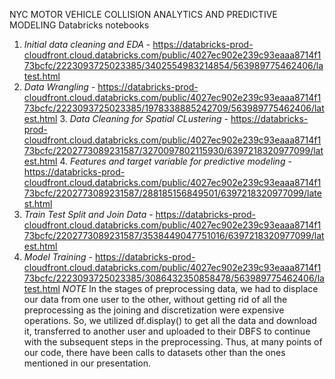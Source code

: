 NYC MOTOR VEHICLE COLLISION ANALYTICS AND PREDICTIVE MODELING Databricks notebooks
1. *Initial data cleaning and EDA* - https://databricks-prod-cloudfront.cloud.databricks.com/public/4027ec902e239c93eaaa8714f173bcfc/2223093725023385/3402554983214854/563989775462406/latest.html
2. *Data Wrangling* - https://databricks-prod-cloudfront.cloud.databricks.com/public/4027ec902e239c93eaaa8714f173bcfc/2223093725023385/1978338885242709/563989775462406/latest.html
3.⁠ ⁠*Data Cleaning for Spatial CLustering* - https://databricks-prod-cloudfront.cloud.databricks.com/public/4027ec902e239c93eaaa8714f173bcfc/2202773089231587/3270097802115930/6397218320977099/latest.html
4.⁠ ⁠⁠*Features and target variable for predictive modeling* - https://databricks-prod-cloudfront.cloud.databricks.com/public/4027ec902e239c93eaaa8714f173bcfc/2202773089231587/288185156849501/6397218320977099/latest.html
5. *Train Test Split and Join Data* - https://databricks-prod-cloudfront.cloud.databricks.com/public/4027ec902e239c93eaaa8714f173bcfc/2202773089231587/3538449047751016/6397218320977099/latest.html
6. *Model Training* - https://databricks-prod-cloudfront.cloud.databricks.com/public/4027ec902e239c93eaaa8714f173bcfc/2223093725023385/3086432350858478/563989775462406/latest.html
*NOTE*
In the stages of preprocessing data, we had to displace our data from one user to the other, without getting rid of all the preprocessing as the joining and discretization were expensive operations. So, we utilized df.display() to get all the data and download it, transferred to another user and uploaded to their DBFS to continue with the subsequent steps in the preprocessing. Thus, at many points of our code, there have been calls to datasets other than the ones mentioned in our presentation.
            
